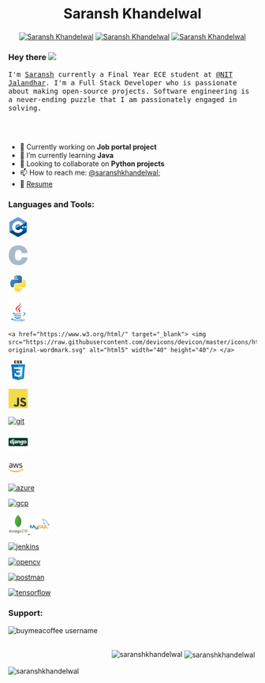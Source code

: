 <h1 align="center">Saransh Khandelwal</h1>
<p align="center">
<a href="https://github.com/SaranshKhandelwal" target="_blank"><img align="center" src="https://cdn.jsdelivr.net/npm/simple-icons@3.0.1/icons/github.svg" alt="Saransh Khandelwal" height="20" width="20" /></a>
<a href="https://twitter.com/Saransh44846376" target="_blank"><img align="center" src="https://cdn.jsdelivr.net/npm/simple-icons@3.0.1/icons/twitter.svg" alt="Saransh Khandelwal" height="20" width="20" /></a>
<a href="https://www.linkedin.com/in/saransh-khandelwal-b37227159/" target="_blank"><img align="center" src="https://cdn.jsdelivr.net/npm/simple-icons@3.0.1/icons/linkedin.svg" alt="Saransh Khandelwal" height="20" width="20" /></a>
</p>

### Hey there <img src="https://media.giphy.com/media/hvRJCLFzcasrR4ia7z/giphy.gif" width="25px">
<samp>
I'm <a href="https://www.linkedin.com/in/saransh-khandelwal-b37227159//">Saransh</a> currently a Final Year ECE student at <a href="https://www.nitj.ac.in/">@NIT Jalandhar</a>. I'm a Full Stack Developer who is passionate about making open-source projects.
Software engineering is a never-ending puzzle that I am passionately engaged in solving.
  
</samp>

<br><br>

- 🔭 Currently working on **Job portal project**
- 🌱 I’m currently learning **Java**
- 👯 Looking to collaborate on **Python projects**
- 📫 How to reach me: [@saranshkhandelwal](https://twitter.com/Saransh44846376);
- 📄 [Resume](https://drive.google.com/file/d/1oibwQJ9NPBEQ1Ku3B48Ekc3Xo3KZ57sp/view?usp=sharing)



<h3 align="left">Languages and Tools:</h3>
<p align="left">
  <a href="https://www.w3schools.com/cpp/" target="_blank"> <img src="https://raw.githubusercontent.com/devicons/devicon/master/icons/cplusplus/cplusplus-original.svg" alt="cplusplus" width="40" height="40"/> </a>
 
 <a href="https://www.cprogramming.com/" target="_blank"> <img src="https://raw.githubusercontent.com/devicons/devicon/master/icons/c/c-original.svg" alt="c" width="40" height="40"/> </a> 
 
  <a href="https://www.python.org" target="_blank"> <img src="https://raw.githubusercontent.com/devicons/devicon/master/icons/python/python-original.svg" alt="python" width="40" height="40"/> </a> 
  
  <a href="https://www.java.com" target="_blank"> <img src="https://raw.githubusercontent.com/devicons/devicon/master/icons/java/java-original.svg" alt="java" width="40" height="40"/> </a>
  
    <a href="https://www.w3.org/html/" target="_blank"> <img src="https://raw.githubusercontent.com/devicons/devicon/master/icons/html5/html5-original-wordmark.svg" alt="html5" width="40" height="40"/> </a>
    
  <a href="https://www.w3schools.com/css/" target="_blank"> <img src="https://raw.githubusercontent.com/devicons/devicon/master/icons/css3/css3-original-wordmark.svg" alt="css3" width="40" height="40"/> </a>
  
  
  <a href="https://developer.mozilla.org/en-US/docs/Web/JavaScript" target="_blank"> <img src="https://raw.githubusercontent.com/devicons/devicon/master/icons/javascript/javascript-original.svg" alt="javascript" width="40" height="40"/> </a>
  
  <a href="https://git-scm.com/" target="_blank"> <img src="https://www.vectorlogo.zone/logos/git-scm/git-scm-icon.svg" alt="git" width="40" height="40"/> </a>
  
  <a href="https://www.djangoproject.com/" target="_blank"> <img src="https://raw.githubusercontent.com/devicons/devicon/master/icons/django/django-original.svg" alt="django" width="40" height="40"/> </a>
  
<a href="https://aws.amazon.com" target="_blank"> <img src="https://raw.githubusercontent.com/devicons/devicon/master/icons/amazonwebservices/amazonwebservices-original-wordmark.svg" alt="aws" width="30" height="30"/> </a> 

<a href="https://azure.microsoft.com/en-in/" target="_blank"> <img src="https://www.vectorlogo.zone/logos/microsoft_azure/microsoft_azure-icon.svg" alt="azure" width="40" height="40"/> </a>
  
  <a href="https://cloud.google.com" target="_blank"> <img src="https://www.vectorlogo.zone/logos/google_cloud/google_cloud-icon.svg" alt="gcp" width="40" height="40"/> </a>
   
  <a href="https://www.mongodb.com/" target="_blank"> <img src="https://raw.githubusercontent.com/devicons/devicon/master/icons/mongodb/mongodb-original-wordmark.svg" alt="mongodb" width="40" height="40"/> </a>
  <a href="https://www.mysql.com/" target="_blank"> <img src="https://raw.githubusercontent.com/devicons/devicon/master/icons/mysql/mysql-original-wordmark.svg" alt="mysql" width="40" height="40"/> </a>
 
  <a href="https://www.jenkins.io" target="_blank"> <img src="https://www.vectorlogo.zone/logos/jenkins/jenkins-icon.svg" alt="jenkins" width="40" height="40"/> </a>
 
  <a href="https://opencv.org/" target="_blank"> <img src="https://www.vectorlogo.zone/logos/opencv/opencv-icon.svg" alt="opencv" width="40" height="40"/> </a>
  
  <a href="https://postman.com" target="_blank"> <img src="https://www.vectorlogo.zone/logos/getpostman/getpostman-icon.svg" alt="postman" width="40" height="40"/> </a>
  
  <a href="https://www.tensorflow.org" target="_blank"> <img src="https://www.vectorlogo.zone/logos/tensorflow/tensorflow-icon.svg" alt="tensorflow" width="40" height="40"/> </a> </p>

<h3 align="left">Support:</h3>
<p><a href="https://www.buymeacoffee.com/buymeacoffee username"> <img align="left" src="https://cdn.buymeacoffee.com/buttons/v2/default-yellow.png" height="50" width="210" alt="buymeacoffee username" /></a></p><br><br>

<p><img align="left" src="https://github-readme-stats.vercel.app/api/top-langs?username=saranshkhandelwal&show_icons=true&locale=en&layout=compact" alt="saranshkhandelwal" /></p>

<p>&nbsp;<img align="center" src="https://github-readme-stats.vercel.app/api?username=saranshkhandelwal&show_icons=true&locale=en" alt="saranshkhandelwal" /></p>

<p><img align="center" src="https://github-readme-streak-stats.herokuapp.com/?user=saranshkhandelwal&" alt="saranshkhandelwal" /></p>
